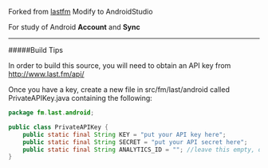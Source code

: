 Forked from [lastfm](https://github.com/lastfm/lastfm-android)
Modify to AndroidStudio

For study of Android **Account** and **Sync**

----------------------
#####Build Tips

In order to build this source, you will need to obtain an API key from
http://www.last.fm/api/

Once you have a key, create a new file in src/fm/last/android called PrivateAPIKey.java containing
the following:

```Java
package fm.last.android;

public class PrivateAPIKey {
	public static final String KEY = "put your API key here";
	public static final String SECRET = "put your API secret here";
	public static final String ANALYTICS_ID = ""; //leave this empty, or provide your own Google Analytics ID
}
```
